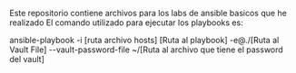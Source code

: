 Este repositorio contiene archivos para los labs de ansible basicos que he realizado
El comando utilizado para ejecutar los playbooks es:

ansible-playbook -i [ruta archivo hosts] [Ruta al playbook] -e@./[Ruta al Vault File]  --vault-password-file ~/[Ruta al archivo que tiene el password del vault]

